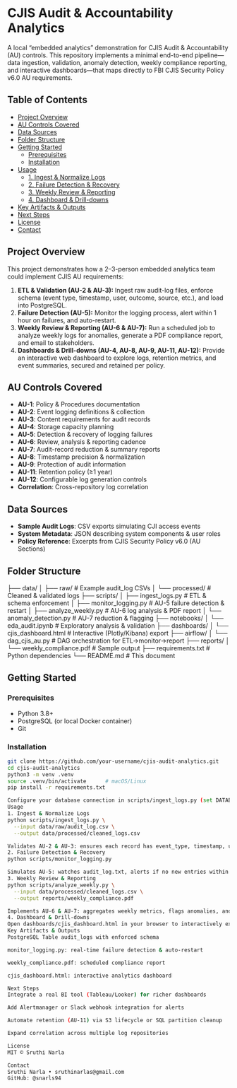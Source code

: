 # CJIS Audit & Accountability Analytics

A local “embedded analytics” demonstration for CJIS Audit & Accountability (AU) controls. This repository implements a minimal end-to-end pipeline—data ingestion, validation, anomaly detection, weekly compliance reporting, and interactive dashboards—that maps directly to FBI CJIS Security Policy v6.0 AU requirements.

## Table of Contents

- [Project Overview](#project-overview)  
- [AU Controls Covered](#au-controls-covered)  
- [Data Sources](#data-sources)  
- [Folder Structure](#folder-structure)  
- [Getting Started](#getting-started)  
  - [Prerequisites](#prerequisites)  
  - [Installation](#installation)  
- [Usage](#usage)  
  - [1. Ingest & Normalize Logs](#1-ingest--normalize-logs)  
  - [2. Failure Detection & Recovery](#2-failure-detection--recovery)  
  - [3. Weekly Review & Reporting](#3-weekly-review--reporting)  
  - [4. Dashboard & Drill-downs](#4-dashboard--drill-downs)  
- [Key Artifacts & Outputs](#key-artifacts--outputs)  
- [Next Steps](#next-steps)  
- [License](#license)  
- [Contact](#contact)  

## Project Overview

This project demonstrates how a 2–3-person embedded analytics team could implement CJIS AU requirements:

1. **ETL & Validation (AU-2 & AU-3):** Ingest raw audit-log files, enforce schema (event type, timestamp, user, outcome, source, etc.), and load into PostgreSQL.  
2. **Failure Detection (AU-5):** Monitor the logging process, alert within 1 hour on failures, and auto-restart.  
3. **Weekly Review & Reporting (AU-6 & AU-7):** Run a scheduled job to analyze weekly logs for anomalies, generate a PDF compliance report, and email to stakeholders.  
4. **Dashboards & Drill-downs (AU-4, AU-8, AU-9, AU-11, AU-12):** Provide an interactive web dashboard to explore logs, retention metrics, and event summaries, secured and retained per policy.

## AU Controls Covered

- **AU-1**: Policy & Procedures documentation  
- **AU-2**: Event logging definitions & collection  
- **AU-3**: Content requirements for audit records  
- **AU-4**: Storage capacity planning  
- **AU-5**: Detection & recovery of logging failures  
- **AU-6**: Review, analysis & reporting cadence  
- **AU-7**: Audit-record reduction & summary reports  
- **AU-8**: Timestamp precision & normalization  
- **AU-9**: Protection of audit information  
- **AU-11**: Retention policy (≥1 year)  
- **AU-12**: Configurable log generation controls  
- **Correlation**: Cross-repository log correlation  

## Data Sources

- **Sample Audit Logs**: CSV exports simulating CJI access events  
- **System Metadata**: JSON describing system components & user roles  
- **Policy Reference**: Excerpts from CJIS Security Policy v6.0 (AU Sections)  

## Folder Structure

├── data/
│ ├── raw/ # Example audit_log CSVs
│ └── processed/ # Cleaned & validated logs
├── scripts/
│ ├── ingest_logs.py # ETL & schema enforcement
│ ├── monitor_logging.py # AU-5 failure detection & restart
│ ├── analyze_weekly.py # AU-6 log analysis & PDF report
│ └── anomaly_detection.py # AU-7 reduction & flagging
├── notebooks/
│ └── eda_audit.ipynb # Exploratory analysis & validation
├── dashboards/
│ └── cjis_dashboard.html # Interactive (Plotly/Kibana) export
├── airflow/
│ └── dag_cjis_au.py # DAG orchestration for ETL→monitor→report
├── reports/
│ └── weekly_compliance.pdf # Sample output
├── requirements.txt # Python dependencies
└── README.md # This document

## Getting Started

### Prerequisites

- Python 3.8+  
- PostgreSQL (or local Docker container)  
- Git  

### Installation

```bash
git clone https://github.com/your-username/cjis-audit-analytics.git
cd cjis-audit-analytics
python3 -m venv .venv
source .venv/bin/activate      # macOS/Linux
pip install -r requirements.txt

Configure your database connection in scripts/ingest_logs.py (set DATABASE_URL) and ensure data/raw/ contains at least one audit_log_*.csv.
Usage
1. Ingest & Normalize Logs
python scripts/ingest_logs.py \
  --input data/raw/audit_log.csv \
  --output data/processed/cleaned_logs.csv

Validates AU-2 & AU-3: ensures each record has event_type, timestamp, user_id, outcome, source, and system_name.
2. Failure Detection & Recovery
python scripts/monitor_logging.py

Simulates AU-5: watches audit_log.txt, alerts if no new entries within threshold, and restarts the logging process.
3. Weekly Review & Reporting
python scripts/analyze_weekly.py \
  --input data/processed/cleaned_logs.csv \
  --output reports/weekly_compliance.pdf

Implements AU-6 & AU-7: aggregates weekly metrics, flags anomalies, and generates a PDF report.
4. Dashboard & Drill-downs
Open dashboards/cjis_dashboard.html in your browser to interactively explore events, failure trends, retention timelines, and cross-system correlations (AU-4, AU-8, AU-9, AU-11, AU-12).
Key Artifacts & Outputs
PostgreSQL Table audit_logs with enforced schema

monitor_logging.py: real-time failure detection & auto-restart

weekly_compliance.pdf: scheduled compliance report

cjis_dashboard.html: interactive analytics dashboard

Next Steps
Integrate a real BI tool (Tableau/Looker) for richer dashboards

Add Alertmanager or Slack webhook integration for alerts

Automate retention (AU-11) via S3 lifecycle or SQL partition cleanup

Expand correlation across multiple log repositories

License
MIT © Sruthi Narla

Contact
Sruthi Narla • sruthinarlas@gmail.com
GitHub: @snarls94
